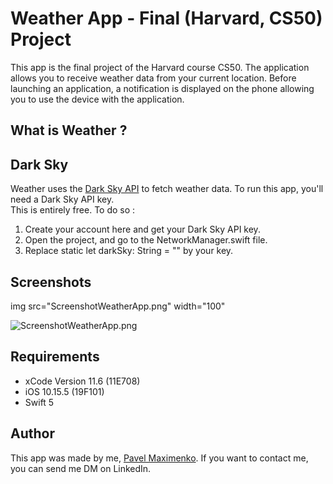 # Weather App - Final (Harvard, CS50) Project

This app is the final project of the Harvard course CS50.
The application allows you to receive weather data from your current location. 
Before launching an application, a notification is displayed on the phone allowing you to use the device with the application.

## What is Weather ?

## Dark Sky

Weather uses the [Dark Sky API](https://darksky.net/dev) to fetch weather data. To run this app, you'll need a Dark Sky API key.   
This is entirely free. To do so :

1. Create your account here and get your Dark Sky API key.
2. Open the project, and go to the NetworkManager.swift file.
3. Replace static let darkSky: String = "" by your key.

## Screenshots
img src="ScreenshotWeatherApp.png" width="100"

![ScreenshotWeatherApp.png](https://github.com/paulmaxgithub/WeatherAppTestProject/blob/master/ScreenshotWeatherApp.png)

## Requirements
* xCode Version 11.6 (11E708)
* iOS 10.15.5 (19F101)
* Swift 5

## Author

This app was made by me, [Pavel Maximenko](https://www.linkedin.com/in/pavelmaximenko/). If you want to contact me, you can send me DM on LinkedIn.
